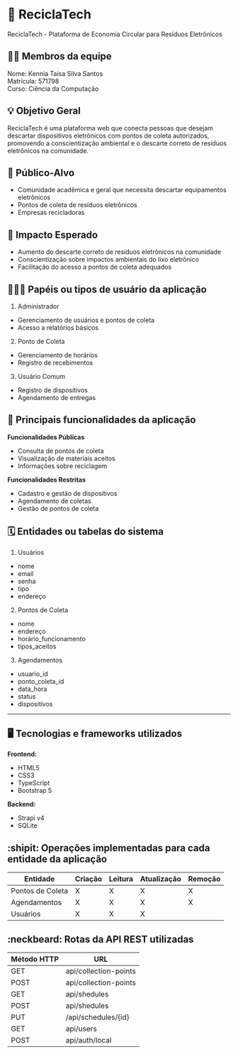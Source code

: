 # :checkered_flag: ReciclaTech

ReciclaTech - Plataforma de Economia Circular para Resíduos Eletrônicos

## :technologist: Membros da equipe

Nome: Kennia Taisa Silva Santos <br/>
Matrícula: 571798  <br/>
Curso: Ciência da Computação  <br/>

## :bulb: Objetivo Geral
ReciclaTech é uma plataforma web que conecta pessoas que desejam descartar dispositivos eletrônicos com pontos de coleta autorizados, promovendo a conscientização ambiental e o descarte correto de resíduos eletrônicos na comunidade.

## :eyes: Público-Alvo
- Comunidade acadêmica e geral que necessita descartar equipamentos eletrônicos
- Pontos de coleta de resíduos eletrônicos
- Empresas recicladoras
## :star2: Impacto Esperado
- Aumento do descarte correto de resíduos eletrônicos na comunidade
- Conscientização sobre impactos ambientais do lixo eletrônico
- Facilitação do acesso a pontos de coleta adequados

## :people_holding_hands: Papéis ou tipos de usuário da aplicação

1. Administrador
  - Gerenciamento de usuários e pontos de coleta
  - Acesso a relatórios básicos
    
2. Ponto de Coleta
  - Gerenciamento de horários
  - Registro de recebimentos
   
3. Usuário Comum
  - Registro de dispositivos
  - Agendamento de entregas
    
## :triangular_flag_on_post:	 Principais funcionalidades da aplicação

**Funcionalidades Públicas**
  - Consulta de pontos de coleta
  - Visualização de materiais aceitos
  - Informações sobre reciclagem
    
**Funcionalidades Restritas**
  - Cadastro e gestão de dispositivos
  - Agendamento de coletas
  - Gestão de pontos de coleta

## :spiral_calendar: Entidades ou tabelas do sistema

1. Usuários
  - nome
  - email
  - senha
  - tipo
  - endereço

2. Pontos de Coleta
  - nome
  - endereço
  - horário_funcionamento
  - tipos_aceitos
    
3. Agendamentos
  - usuario_id
  - ponto_coleta_id
  - data_hora
  - status
  - dispositivos
----

## :desktop_computer: Tecnologias e frameworks utilizados

**Frontend:**
  - HTML5
  - CSS3
  - TypeScript
  - Bootstrap 5

**Backend:**
  - Strapi v4
  - SQLite


## :shipit: Operações implementadas para cada entidade da aplicação


| Entidade| Criação | Leitura | Atualização | Remoção |
| --- | --- | --- | --- | --- |
| Pontos de Coleta | X |  X  | X | X |
| Agendamentos | X |  X |  X | X |
| Usuários | X |  X  | X |  |

## :neckbeard: Rotas da API REST utilizadas

| Método HTTP | URL |
| --- | --- |
| GET | api/collection-points|
| POST | api/collection-points |
| GET | api/shedules|
| POST | api/shedules|
| PUT | /api/schedules/{id}|
| GET | api/users|
| POST | api/auth/local|
